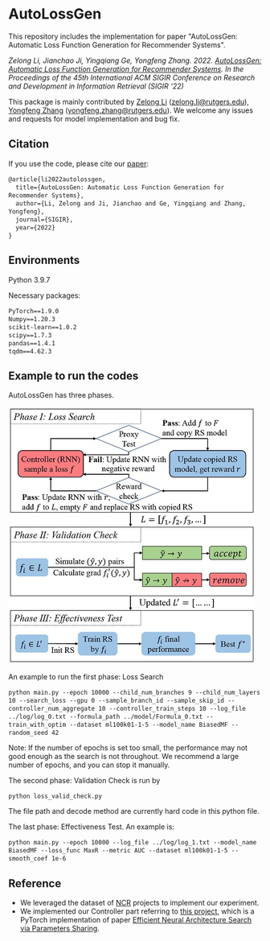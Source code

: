 # AutoLossGen

This repository includes the implementation for paper "AutoLossGen: Automatic Loss Function Generation for Recommender Systems".

*Zelong Li, Jianchao Ji, Yingqiang Ge, Yongfeng Zhang. 2022. [AutoLossGen: Automatic Loss Function Generation for Recommender Systems](). In the Proceedings of the 45th International ACM SIGIR Conference on Research and Development in Information Retrieval (SIGIR '22)*

This package is mainly contributed by [Zelong Li](https://github.com/lzl65825) (zelong.li@rutgers.edu), [Yongfeng Zhang](https://github.com/evison) (yongfeng.zhang@rutgers.edu).
We welcome any issues and requests for model implementation and bug fix.

## Citation

If you use the code, please cite our [paper]():

```
@article{li2022autolossgen,
  title={AutoLossGen: Automatic Loss Function Generation for Recommender Systems},
  author={Li, Zelong and Ji, Jianchao and Ge, Yingqiang and Zhang, Yongfeng},
  journal={SIGIR},
  year={2022}
}
```

## Environments

Python 3.9.7

Necessary packages:

```
PyTorch==1.9.0
Numpy==1.20.3
scikit-learn==1.0.2
scipy==1.7.3
pandas==1.4.1
tqdm==4.62.3
```

## Example to run the codes

AutoLossGen has three phases. 

![Image Loss](pics/Loss_Generation_Process_ver3.0.jpg)  

An example to run the first phase: Loss Search

```
python main.py --epoch 10000 --child_num_branches 9 --child_num_layers 10 --search_loss --gpu 0 --sample_branch_id --sample_skip_id --controller_num_aggregate 10 --controller_train_steps 10 --log_file ../log/log_0.txt --formula_path ../model/Formula_0.txt --train_with_optim --dataset ml100k01-1-5 --model_name BiasedMF --random_seed 42
```

Note: If the number of epochs is set too small, the performance may not good enough as the search is not throughout. 
We recommend a large number of epochs, and you can stop it manually. 

The second phase: Validation Check is run by 

```
python loss_valid_check.py
```

The file path and decode method are currently hard code in this python file.

The last phase: Effectiveness Test. An example is:

```
python main.py --epoch 10000 --log_file ../log/log_1.txt --model_name BiasedMF --loss_func MaxR --metric AUC --dataset ml100k01-1-5 --smooth_coef 1e-6
```

## Reference

- We leveraged the dataset of [NCR](https://github.com/rutgerswiselab/NCR) projects to implement our experiment.
- We implemented our Controller part referring to [this project](https://github.com/TDeVries/enas_pytorch/), which is a PyTorch implementation of paper [Efficient Neural Architecture Search via Parameters Sharing](https://arxiv.org/abs/1802.03268).